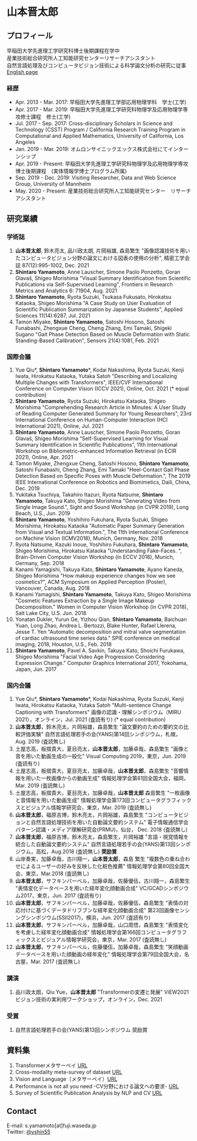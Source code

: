 # 山本晋太郎

## プロフィール
早稲田大学先進理工学研究科博士後期課程在学中<br>
産業技術総合研究所人工知能研究センターリサーチアシスタント<br>
自然言語処理及びコンピュータビジョン技術による科学論文分析の研究に従事<br>
[English page](https://yamashin42.github.io/yamashin42/EN)

### 経歴
- Apr. 2013 - Mar. 2017: 早稲田大学先進理工学部応用物理学科　学士(工学)
- Apr. 2017 - Mar. 2019: 早稲田大学先進理工学研究科物理学及応用物理学専攻修士課程　修士(工学)
- Jul. 2017 - Sep. 2017: Cross-disciplinary Scholars in Science and Technology (CSST) Program / California Research Training Program in Computational and Applied Mathematics, University of California, Los Angeles
- Jan. 2019 - Mar. 2019: オムロンサイニックエックス株式会社にてインターンシップ
- Apr. 2019 - Present: 早稲田大学先進理工学研究科物理学及応用物理学専攻博士後期課程　(実体情報学博士プログラム所属)
- Sep. 2019 - Dec. 2019: Visiting Researcher, Data and Web Science Group, University of Mannheim
- May. 2020 - Present: 産業技術総合研究所人工知能研究センター　リサーチアシスタント


## 研究業績
### 学術誌
1. **山本晋太郎**, 鈴木亮太, 品川政太朗, 片岡裕雄, 森島繁生 "画像認識技術を用いたコンピュータビジョン分野の論文における図表の使用の分析", 精密工学会誌 87(12):995-1002, Dec. 2021
1. **Shintaro Yamamoto**, Anne Lauscher, Simone Paolo Ponzetto, Goran Glavaš, Shigeo Morishima "Visual Summary Identification from Scientific Publications via Self-Supervised Learning", Frontiers in Research Metrics and Analytics 6: 71904, Aug. 2021
1. **Shintaro Yamamoto**, Ryota Suzuki, Tsukasa Fukusato, Hirokatsu Kataoka, Shigeo Morishima "A Case Study on User Evaluation of Scientific Publication Summarization by Japanese Students", Applied Sciences 11(14):6287, Jul. 2021
1. Tamon Miyake, **Shintaro Yamamoto**, Satoshi Hosono, Satoshi Funabashi, Zhengxue Cheng, Cheng Zhang, Emi Tamaki, Shigeki Sugano "Gait Phase Detection Based on Muscle Deformation with Static Standing-Based Calibration", Sensors 21(4):1081, Feb. 2021

### 国際会議
1. Yue Qiu\*, **Shintaro Yamamoto**\*, Kodai Nakashima, Ryota Suzuki, Kenji Iwata, Hirokatsu Kataoka, Yutaka Satoh "Describing and Localizing Multiple Changes with Transformers", IEEE/CVF International Conference on Computer Vision (ICCV 2021), Online, Oct. 2021 (\* equal contribution) 
1. **Shintaro Yamamoto**, Ryota Suzuki, Hirokatsu Kataoka, Shigeo Morishima "Comprehending Research Article in Minutes: A User Study of Reading Computer Generated Summary for Young Researchers", 23rd International Conference on Human-Computer Interaction (HCI International 2021), Online, Jul. 2021 
1.  **Shintaro Yamamoto**, Anne Lauscher, Simone Paolo Ponzetto, Goran Glavaš, Shigeo Morishima “Self-Supervised Learning for Visual Summary Identification in Scientific Publications”, 11th International Workshop on Bibliometric-enhanced Information Retrieval (in ECIR 2021), Online, Apr. 2021
1. Tamon Miyake, Zhengxue Cheng, Satoshi Hosono, **Shintaro Yamamoto**, Satoshi Funabashi, Cheng Zhang, Emi Tamaki "Heel-Contact Gait Phase Detection Based on Specific Poses with Muscle Deformation.", The 2019 IEEE International Conference on Robotics and Biomimetics, Daili, China, Dec. 2019 
1. Yukitaka Tsuchiya, Takahiro Itazuri, Ryota Natsume, **Shintaro Yamamoto**, Takuya Kato, Shigeo Morishima "Generating Video from Single Image Sound.", Sight and Sound Workshop (in CVPR 2019), Long Beach, U.S., Jun. 2019
1. **Shintaro Yamamoto**, Yoshihiro Fukuhara, Ryota Suzuki, Shigeo Morishima, Hirokatsu Kataoka "Automatic Paper Summary Generation from Visual and Textual Information.", The 11th International Conference on Machine Vision (ICMV2018), Munich, Germany, Nov. 2018
1. Ryota Natsume, Kazuki Inoue, Yoshihiro Fukuhara, **Shintaro Yamamoto**, Shigeo Morishima, Hirokatsu Kataoka "Understanding Fake-Faces. ", Brain-Driven Computer Vision Workshop (in ECCV 2018), Munich, Germany, Sep. 2018
1. Kanami Yamagishi, Takuya Kato, **Shintaro Yamamoto**, Ayano Kaneda, Shigeo Morishima "How makeup experience changes how we see cosmetics?", ACM Symposium on Applied Perception (Poster), Vancouver, Canada, Aug. 2018
1. Kanami Yamagishi, **Shintaro Yamamoto**, Takuya Kato, Shigeo Morishima "Cosmetic Features Extraction by a Single Image Makeup Decomposition." Women in Computer Vision Workshop (in CVPR 2018), Salt Lake City, U.S. Jun. 2018
1. Yonatan Dukler, Yurun Ge, Yizhou Qian, **Shintaro Yamamoto**, Baichuan Yuan, Long Zhao, Andrea L. Bertozzi, Blake Hunter, Rafael Llerena, Jesse T. Yen "Automatic decomposition and mitral valve segmentation of cardiac ultrasound time series data." SPIE conference on medical imaging, 2018, Houston, U.S., Feb. 2018
1. **Shintaro Yamamoto**, Pavel A. Savkin, Takuya Kato, Shoichi Furukawa, Shigeo Morishima "Facial Video Age Progression Considering Expression Change." Computer Graphics International 2017, Yokohama, Japan, Jun. 2017

### 国内会議
1. Yue Qiu\*, **Shintaro Yamamoto**\*, Kodai Nakashima, Ryota Suzuki, Kenji Iwata, Hirokatsu Kataoka, Yutaka Satoh "Multi-sentence Change Captioning with Transformers" 画像の認識・理解シンポジウム（MIRU 2021），オンライン，Jul. 2021 (査読有り) (\* equal contribution) 
1. **山本晋太郎**，鈴木亮太，片岡裕雄，森島繁生 "論文要約のための要約文の比較評価実験" 自然言語処理若手の会(YANS)第14回シンポジウム，札幌，Aug. 2019 (査読無し)
1. 土屋志高，板摺貴大，夏目亮太，**山本晋太郎**，加藤卓哉，森島繁生 "画像と音を用いた動画生成の一般化" Visual Computing 2019，東京，Jun. 2019 (査読有り)
1. 土屋志高，板摺貴大，夏目亮太，加藤卓哉，**山本晋太郎**，森島繁生 "音響情報を用いた一枚画像からの動画生成" 情報処理学会第81回全国大会，福岡，Mar. 2019 (査読無し)
1. 土屋志高，板摺貴大，夏目亮太，加藤卓哉，**山本晋太郎** 森島繁生 "一枚画像と音情報を用いた動画生成" 情報処理学会第173回コンピュータグラフィックスとビジュアル情報学研究会，東京，Mar. 2019 (査読無し)
1. **山本晋太郎**，福原吉博，鈴木亮太，片岡裕雄，森島繁生 "コンピュータビジョンと自然言語処理技術を用いた自動論文要約システム" 電子情報通信学会パターン認識・メディア理解研究会(PRMU)，仙台， Dec. 2018 (査読無し)
1. **山本晋太郎**，福原吉博，鈴木亮太，森島繁生，片岡裕雄 "言語・視覚情報を統合した自動論文要約システム" 自然言語処理若手の会(YANS)第13回シンポジウム，高松，Aug.2018 (査読無し) **奨励賞**
1. 山岸奏実，加藤卓哉，古川翔一，**山本晋太郎**，森島 繁生 "複数色の重ね合わせによるユーザーの好みを反映した化粧色推薦" 情報処理学会第80回全国大会，東京，Mar.2018 (査読無し) 
1. **山本晋太郎**，サフキンパーベル，加藤卓哉，佐藤優伍，古川翔一，森島繁生 "表情変化データベースを用いた経年変化顔動画合成" VC/GCADシンポジウム2017，東京，Jun. 2017 (査読有り)
1. **山本晋太郎**，サフキンパーベル，加藤卓哉，佐藤優伍，森島繁生 "表情の対応付けに基づくデータドリフブンな経年変化顔動画合成" 第23回画像センシングシンポジウム(SSII2017)，横浜，Jun. 2017 (査読有り)
1. **山本晋太郎**，サフキンパーベル，加藤卓哉，山口周悟，森島繁生 "表情変化を考慮した経年変化顔動画合成" 情報処理学会第166回コンピュータグラフィックスとビジュアル情報学研究会，東京，Mar. 2017 (査読無し) 
1. **山本晋太郎**，サフキンパーベル，佐藤優伍，加藤卓哉，森島繁生 "笑顔動画データベースを用いた顔動画の経年変化" 情報処理学会第79回全国大会，名古屋，Mar. 2017 (査読無し) 

### 講演
1. 品川政太朗，Qiu Yue，**山本晋太郎** "Transformerの変遷と発展" ViEW2021 ビジョン技術の実利用ワークショップ，オンライン，Dec. 2021

### 受賞
1. 自然言語処理若手の会(YANS)第13回シンポジウム 奨励賞

## 資料集
1. Transformerメタサーベイ [URL](https://www.slideshare.net/cvpaperchallenge/transformer-247407256)
1. Cross-modality meta-survey of dataset [URL](https://www.slideshare.net/cvpaperchallenge/crossmodality-metasurvey-of-dataset)
1. Vision and Language（メタサーベイ）[URL](https://www.slideshare.net/cvpaperchallenge/vision-and-language-232926110)
1. Performance is not all you need -CV分野における論文への要求- [URL](https://www.slideshare.net/cvpaperchallenge/performance-is-not-all-you-need-cv)
1. Survey of Scientific Publication Analysis by NLP and CV
[URL](https://www.slideshare.net/ShintaroYamamoto1/survey-of-scientific-publication-analysis-by-nlp-and-cv)

## Contact
E-mail: s.yamamoto\[at]fuji.waseda.jp <br>
Twitter: [@yshin55](https://twitter.com/yshin55)
